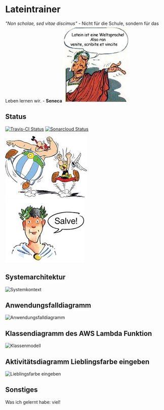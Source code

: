 # Lateintrainer

_"Non scholae, sed vitae discimus"_ - Nicht für die Schule, sondern für das Leben lernen wir. - **Seneca**
<img src="images/caesar2.jpg" alt="bildchen" class="inline"/>

## Status
[![Travis-CI Status](https://travis-ci.org/sweIhm-ws2018-19/skillproject-di-1.svg?branch=master)](https://travis-ci.org/sweIhm-ws2018-19/skillproject-di-1)
[![Sonarcloud Status](https://sonarcloud.io/api/project_badges/measure?project=alexa-skills-kit-samples%3Alatintrainer&metric=alert_status)](https://sonarcloud.io/dashboard?id=alexa-skills-kit-samples%3Alatintrainer)

<img src="images/asterix.jpg" alt="bild2" class="inline"/> <img src="images/caesar1.jpg" alt="bild3" class="inline"/>


## Systemarchitektur
<img src="" alt="Systemkontext" class="inline"/>

## Anwendungsfalldiagramm
<img src="" alt="Anwendungsfalldiagramm" class="inline"/>

## Klassendiagramm des AWS Lambda Funktion
<img src="" alt="Klassenmodell" class="inline"/>

## Aktivitätsdiagramm Lieblingsfarbe eingeben
<img src="" alt="Lieblingsfarbe eingeben" class="inline"/>

## Sonstiges
Was ich gelernt habe: viel!

